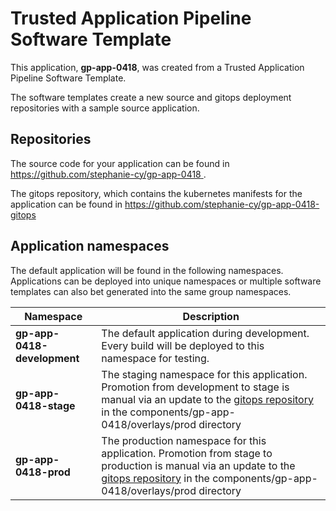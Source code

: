 # Trusted Application Pipeline Software Template

This application, **gp-app-0418**, was created from a Trusted Application Pipeline Software Template.

The software templates create a new source and gitops deployment repositories with a sample source application. 

## Repositories

The source code for your application can be found in [https://github.com/stephanie-cy/gp-app-0418 ](https://github.com/stephanie-cy/gp-app-0418 ).
 
The gitops repository, which contains the kubernetes manifests for the application can be found in 
[https://github.com/stephanie-cy/gp-app-0418-gitops ](https://github.com/stephanie-cy/gp-app-0418-gitops ) 

## Application namespaces 

The default application will be found in the following namespaces. Applications can be deployed into unique namespaces or multiple software templates can also bet generated into the same group namespaces.  

|  Namespace   |  Description   |  
| -------- | -------- |   
| **gp-app-0418-development** | The default application during development. Every build will be deployed to this namespace for testing. | 
| **gp-app-0418-stage** | The staging namespace for this application. Promotion from development to stage is manual via an update to the [gitops repository](https://github.com/stephanie-cy/gp-app-0418-gitops ) in the components/gp-app-0418/overlays/prod directory |  
| **gp-app-0418-prod** | The production namespace for this application. Promotion from stage to production is manual via an update to the [gitops repository](https://github.com/stephanie-cy/gp-app-0418-gitops ) in the components/gp-app-0418/overlays/prod directory | 